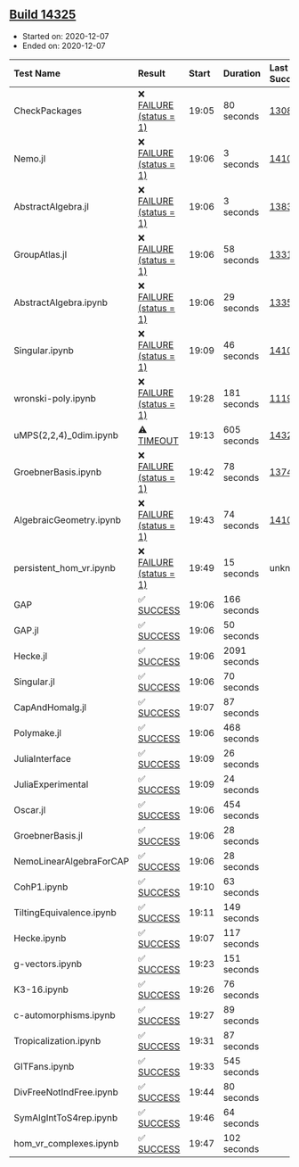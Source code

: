 ## [Build 14325](https://oscarci.mathematik.uni-kl.de/job/oscar/14325/)

* Started on: 2020-12-07
* Ended on: 2020-12-07

| Test Name    | Result | Start | Duration | Last Success | First Failure |
|:-------------|:-------|:------|:---------|:-------------|:--------------|
| CheckPackages | ❌ [FAILURE (status = 1)](https://oscarci.mathematik.uni-kl.de/job/oscar/14325/artifact/logs/build-14325/CheckPackages.log) | 19:05 | 80 seconds | [13085](https://oscarci.mathematik.uni-kl.de/job/oscar/13085/) | [13086](https://oscarci.mathematik.uni-kl.de/job/oscar/13086/) |
| Nemo.jl | ❌ [FAILURE (status = 1)](https://oscarci.mathematik.uni-kl.de/job/oscar/14325/artifact/logs/build-14325/Nemo.jl.log) | 19:06 | 3 seconds | [14101](https://oscarci.mathematik.uni-kl.de/job/oscar/14101/) | [14102](https://oscarci.mathematik.uni-kl.de/job/oscar/14102/) |
| AbstractAlgebra.jl | ❌ [FAILURE (status = 1)](https://oscarci.mathematik.uni-kl.de/job/oscar/14325/artifact/logs/build-14325/AbstractAlgebra.jl.log) | 19:06 | 3 seconds | [13837](https://oscarci.mathematik.uni-kl.de/job/oscar/13837/) | [13838](https://oscarci.mathematik.uni-kl.de/job/oscar/13838/) |
| GroupAtlas.jl | ❌ [FAILURE (status = 1)](https://oscarci.mathematik.uni-kl.de/job/oscar/14325/artifact/logs/build-14325/GroupAtlas.jl.log) | 19:06 | 58 seconds | [13311](https://oscarci.mathematik.uni-kl.de/job/oscar/13311/) | [13312](https://oscarci.mathematik.uni-kl.de/job/oscar/13312/) |
| AbstractAlgebra.ipynb | ❌ [FAILURE (status = 1)](https://oscarci.mathematik.uni-kl.de/job/oscar/14325/artifact/logs/build-14325/AbstractAlgebra.ipynb.log) | 19:06 | 29 seconds | [13355](https://oscarci.mathematik.uni-kl.de/job/oscar/13355/) | [13356](https://oscarci.mathematik.uni-kl.de/job/oscar/13356/) |
| Singular.ipynb | ❌ [FAILURE (status = 1)](https://oscarci.mathematik.uni-kl.de/job/oscar/14325/artifact/logs/build-14325/Singular.ipynb.log) | 19:09 | 46 seconds | [14101](https://oscarci.mathematik.uni-kl.de/job/oscar/14101/) | [14102](https://oscarci.mathematik.uni-kl.de/job/oscar/14102/) |
| wronski-poly.ipynb | ❌ [FAILURE (status = 1)](https://oscarci.mathematik.uni-kl.de/job/oscar/14325/artifact/logs/build-14325/wronski-poly.ipynb.log) | 19:28 | 181 seconds | [11192](https://oscarci.mathematik.uni-kl.de/job/oscar/11192/) | [11193](https://oscarci.mathematik.uni-kl.de/job/oscar/11193/) |
| uMPS(2,2,4)_0dim.ipynb | ⚠ [TIMEOUT](https://oscarci.mathematik.uni-kl.de/job/oscar/14325/artifact/logs/build-14325/uMPS-2-2-4-_0dim.ipynb.log) | 19:13 | 605 seconds | [14324](https://oscarci.mathematik.uni-kl.de/job/oscar/14324/) | [14325](https://oscarci.mathematik.uni-kl.de/job/oscar/14325/) |
| GroebnerBasis.ipynb | ❌ [FAILURE (status = 1)](https://oscarci.mathematik.uni-kl.de/job/oscar/14325/artifact/logs/build-14325/GroebnerBasis.ipynb.log) | 19:42 | 78 seconds | [13748](https://oscarci.mathematik.uni-kl.de/job/oscar/13748/) | [13749](https://oscarci.mathematik.uni-kl.de/job/oscar/13749/) |
| AlgebraicGeometry.ipynb | ❌ [FAILURE (status = 1)](https://oscarci.mathematik.uni-kl.de/job/oscar/14325/artifact/logs/build-14325/AlgebraicGeometry.ipynb.log) | 19:43 | 74 seconds | [14101](https://oscarci.mathematik.uni-kl.de/job/oscar/14101/) | [14102](https://oscarci.mathematik.uni-kl.de/job/oscar/14102/) |
| persistent_hom_vr.ipynb | ❌ [FAILURE (status = 1)](https://oscarci.mathematik.uni-kl.de/job/oscar/14325/artifact/logs/build-14325/persistent_hom_vr.ipynb.log) | 19:49 | 15 seconds | unknown | unknown |
| GAP | ✅ [SUCCESS](https://oscarci.mathematik.uni-kl.de/job/oscar/14325/artifact/logs/build-14325/GAP.log) | 19:06 | 166 seconds |  |  |
| GAP.jl | ✅ [SUCCESS](https://oscarci.mathematik.uni-kl.de/job/oscar/14325/artifact/logs/build-14325/GAP.jl.log) | 19:06 | 50 seconds |  |  |
| Hecke.jl | ✅ [SUCCESS](https://oscarci.mathematik.uni-kl.de/job/oscar/14325/artifact/logs/build-14325/Hecke.jl.log) | 19:06 | 2091 seconds |  |  |
| Singular.jl | ✅ [SUCCESS](https://oscarci.mathematik.uni-kl.de/job/oscar/14325/artifact/logs/build-14325/Singular.jl.log) | 19:06 | 70 seconds |  |  |
| CapAndHomalg.jl | ✅ [SUCCESS](https://oscarci.mathematik.uni-kl.de/job/oscar/14325/artifact/logs/build-14325/CapAndHomalg.jl.log) | 19:07 | 87 seconds |  |  |
| Polymake.jl | ✅ [SUCCESS](https://oscarci.mathematik.uni-kl.de/job/oscar/14325/artifact/logs/build-14325/Polymake.jl.log) | 19:06 | 468 seconds |  |  |
| JuliaInterface | ✅ [SUCCESS](https://oscarci.mathematik.uni-kl.de/job/oscar/14325/artifact/logs/build-14325/JuliaInterface.log) | 19:09 | 26 seconds |  |  |
| JuliaExperimental | ✅ [SUCCESS](https://oscarci.mathematik.uni-kl.de/job/oscar/14325/artifact/logs/build-14325/JuliaExperimental.log) | 19:09 | 24 seconds |  |  |
| Oscar.jl | ✅ [SUCCESS](https://oscarci.mathematik.uni-kl.de/job/oscar/14325/artifact/logs/build-14325/Oscar.jl.log) | 19:06 | 454 seconds |  |  |
| GroebnerBasis.jl | ✅ [SUCCESS](https://oscarci.mathematik.uni-kl.de/job/oscar/14325/artifact/logs/build-14325/GroebnerBasis.jl.log) | 19:06 | 28 seconds |  |  |
| NemoLinearAlgebraForCAP | ✅ [SUCCESS](https://oscarci.mathematik.uni-kl.de/job/oscar/14325/artifact/logs/build-14325/NemoLinearAlgebraForCAP.log) | 19:06 | 28 seconds |  |  |
| CohP1.ipynb | ✅ [SUCCESS](https://oscarci.mathematik.uni-kl.de/job/oscar/14325/artifact/logs/build-14325/CohP1.ipynb.log) | 19:10 | 63 seconds |  |  |
| TiltingEquivalence.ipynb | ✅ [SUCCESS](https://oscarci.mathematik.uni-kl.de/job/oscar/14325/artifact/logs/build-14325/TiltingEquivalence.ipynb.log) | 19:11 | 149 seconds |  |  |
| Hecke.ipynb | ✅ [SUCCESS](https://oscarci.mathematik.uni-kl.de/job/oscar/14325/artifact/logs/build-14325/Hecke.ipynb.log) | 19:07 | 117 seconds |  |  |
| g-vectors.ipynb | ✅ [SUCCESS](https://oscarci.mathematik.uni-kl.de/job/oscar/14325/artifact/logs/build-14325/g-vectors.ipynb.log) | 19:23 | 151 seconds |  |  |
| K3-16.ipynb | ✅ [SUCCESS](https://oscarci.mathematik.uni-kl.de/job/oscar/14325/artifact/logs/build-14325/K3-16.ipynb.log) | 19:26 | 76 seconds |  |  |
| c-automorphisms.ipynb | ✅ [SUCCESS](https://oscarci.mathematik.uni-kl.de/job/oscar/14325/artifact/logs/build-14325/c-automorphisms.ipynb.log) | 19:27 | 89 seconds |  |  |
| Tropicalization.ipynb | ✅ [SUCCESS](https://oscarci.mathematik.uni-kl.de/job/oscar/14325/artifact/logs/build-14325/Tropicalization.ipynb.log) | 19:31 | 87 seconds |  |  |
| GITFans.ipynb | ✅ [SUCCESS](https://oscarci.mathematik.uni-kl.de/job/oscar/14325/artifact/logs/build-14325/GITFans.ipynb.log) | 19:33 | 545 seconds |  |  |
| DivFreeNotIndFree.ipynb | ✅ [SUCCESS](https://oscarci.mathematik.uni-kl.de/job/oscar/14325/artifact/logs/build-14325/DivFreeNotIndFree.ipynb.log) | 19:44 | 80 seconds |  |  |
| SymAlgIntToS4rep.ipynb | ✅ [SUCCESS](https://oscarci.mathematik.uni-kl.de/job/oscar/14325/artifact/logs/build-14325/SymAlgIntToS4rep.ipynb.log) | 19:46 | 64 seconds |  |  |
| hom_vr_complexes.ipynb | ✅ [SUCCESS](https://oscarci.mathematik.uni-kl.de/job/oscar/14325/artifact/logs/build-14325/hom_vr_complexes.ipynb.log) | 19:47 | 102 seconds |  |  |
